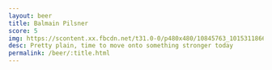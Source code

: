 ```yaml
---
layout: beer
title: Balmain Pilsner
score: 5
img: https://scontent.xx.fbcdn.net/t31.0-0/p480x480/10845763_10153118669868745_3771962632087142041_o.jpg
desc: Pretty plain, time to move onto something stronger today
permalink: /beer/:title.html
---
```

